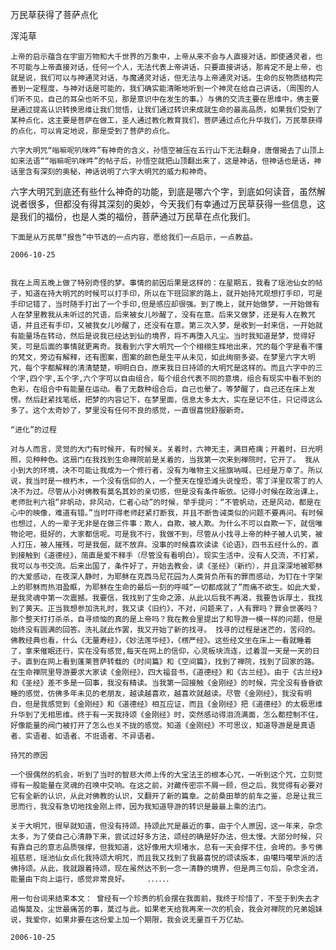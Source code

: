 万民草获得了菩萨点化

浑沌草


    上帝的启示蕴含在宇宙万物和大千世界的万象中，上帝从来不会与人直接对话，即使通灵者，也不可能与上帝直接对话，任何一个人，无法代表上帝讲话，只要直接讲话，那肯定不是上帝，也就是说，我们可以与神通灵对话，与魔通灵对话，但无法与上帝通灵对话。生命的反物质结构完善到一定程度，与神对话是可能的，我们确实能清晰地听到一个神灵在给自己讲话，（周围的人们听不见，自己的耳朵也听不见，那是意识中在发生的事。）与佛的交流主要在思维中，佛主要是通过提高认识转换思维让我们觉悟，让我们通过转识来成就生命的最高品质，如果我们受到了某种点化，这主要是菩萨在做工，圣人通过教化教育我们，菩萨通过点化升华我们，万民草获得的点化，可以肯定地说，那是受到了菩萨的点化。

    六字大明咒“嗡嘛呢叭咪吽”有神奇的含义，孙悟空被压在五行山下无法翻身，唐僧揭去了山顶上如来法语““嗡嘛呢叭咪吽”的帖子后，孙悟空就把山顶翻出来了，这是神话，但神话也是话，神话里含有深刻的奥秘，神话说明了六字大明咒的威力和神奇。
六字大明咒到底还有些什么神奇的功能，到底是哪六个字，到底如何读音，虽然解说者很多，但都没有得其深刻的奥妙，今天我们有幸通过万民草获得一些信息，这是我们的福份，也是人类的福份，菩萨通过万民草在点化我们。

    下面是从万民草“报告”中节选的一点内容，愿给我们一点启示，一点教益。 

    2006-10-25


    我在上周五晚上做了特别奇怪的梦。事情的前因后果是这样的：在星期五，我看了瑶池仙女的帖子，知道在持大明咒的时候可以打手印，所以在下班回家的路上，就开始持咒观想打手印，可是手印记错了，当时随手打出了一个手印,但是感应却很强。到了晚上，就开始做梦，一开始做有人在梦里教我从未听过的咒语，后来被女儿吵醒了，没有在意。后来又做梦，还是有人在教咒语，并且还有手印，又被我女儿吵醒了，还没有在意。第三次入梦，是收到一封来信，一开始就有能量场在转动，然后是说我已经达到仙的境界，将不再堕入凡尘。当时我知道是梦，觉得好笑，可是后面的事情就更离奇。我看到六字大明咒一个个栩栩生辉地出来，咒的每个字是看不懂的梵文，旁边有解释，还有图案，图案的颜色是生平从未见，如此绚丽多姿。在梦里六字大明咒，每个字都解释的清清楚楚，明明白白，原来我日日持颂的大明咒是这样的。而且六字中的三个字,四个字,五个字,六个字可以自由组合，每个组合代表不同的意境，组合有现实中看不到的色彩，在组合中有能量在运动。看了无数种组合后，自己也晕了。等梦醒了，自己还在床上发愣。然后赶紧找笔纸，把梦的内容记下，在梦里面，信息太多太大，实在是记不住，只记得这么多了。这个太奇妙了，梦里没有任何不良的感觉，一直很喜悦舒服新奇。

    “进化”的过程

    对与人而言，灵觉的大门有时候开，有时候关。关着时，六神无主，满目疮痍；开着时，日光明照，见种种色。这扇门在我找到生命禅院前是关着的，当我第一次来到禅院时，它开了。 我从小到大的环境，决不可能让我成为一个修行者，没有为唯物主义摇旗呐喊，已经是万幸了。所以说，我当时是一根朽木，一个没有信仰的人，一个整天在惶恐滩头说惶恐，零丁洋里叹零丁的人决不为过。尽管从小对佛教有莫名其妙的亲切感，但是没有条件皈依。记得小时候在政治课上，老师批判六祖“非帆动，非风动，仁者心动”的时候，举手提问：“不管帆动，还是风动，都是在心中的映像，难道有错。”当时吓得老师赶紧打断我，并且不断告诫类似的问题不要再问。有时候也想过，人的一辈子无非是在做三件事：欺人，自欺，被人欺。为什么不可以自欺一下，就信唯物论吧，挺好的，大家都信呢。可是我不行，我做不到，尽管从小找寻上帝的种子被人讥笑，被人打压，被人摧残，可是我倔，就不放弃。没事的时候喜欢读读《论语》，四书五经什么的，直到接触到《道德经》，简直是爱不释手（尽管没有看明白）。现实生活中，没有人交流，不打紧，我可以与书交流。后来出国了，条件好了，开始去教会，读《圣经》（新约），并且深深地被耶稣的大爱感动，在夜深人静时，为耶稣在克西马尼花园为人类背负所有的罪而感动，为钉在十字架上的耶稣而热泪盈眶，为耶稣在生命的最后一刻的呼喊“一切都成就了”而痛不欲生。如此大爱，是我灵魂中第一次震撼。我要信，我找到了生命之源，从此以后我不再渴，我要告诉厚土，我找到了黄天。正当我想参加洗礼时，我又读《旧约》，不对，问题来了，人有罪吗？罪会世袭吗？那个整天打打杀杀，自寻烦恼的真的是上帝吗？我在教会里提出了和导游一模一样的问题，但是始终没有圆满的回答。洗礼就此作罢，我又开始了新的找寻。 找寻的过程是迷芒的，苦闷的。佛教经典也看，什么《无量寿经》，《妙法莲华经》，《楞严经》。这些经文坐在床上一看就睡着了，拿来催眠还行，实在没有感觉,每天在网上的信仰，心灵板块流连，过着混一天是一天的日子。直到在网上看到蓬莱菩萨转载的《时间篇》和《空间篇》，找到了禅院，找到了回家的路。在生命禅院里导游要求大家读《金刚经》，四大福音书，《道德经》和《古兰经》。由于《古兰经》和《圣经》差不多是一回事，我没有精读。当我第一回接触《金刚经》的时候，完全没有昏昏欲睡的感觉，仿佛多年未见的老朋友，越读越喜欢，越喜欢就越读。尽管《金刚经》，我没有明白，但是我感觉到《金刚经》和《道德经》相互应证，而且《金刚经》把《道德经》的太极思维升华到了无相思维。终于有一天我持颂《金刚经》时，突然感动得泪流满面，怎么都控制不住，好像能量的阀门被打开了怎么也关不拢的感觉。知道《金刚经》不可思议，知道导游是是真语者、实语者、如语者、不诳语者、不异语者。

    持咒的原因

    一个很偶然的机会，听到了当时的智悲大师上传的大宝法王的根本心咒，一听到这个咒，立刻觉得有一股能量在灵魂的召唤中交响。在这之前，对藏传密宗不屑一顾，但之后，我觉得有必要对它有全新的认识，从此对佛教的认识，又翻开了新的篇章。之前桑田草的前车之鉴，总是让我三思而行，我没有急切地找金刚上师，因为我知道导游的转识是最最上乘的法门。

    关于大明咒，很早就知道，但没有持颂。持颂此咒是最近的事，由于个人原因，这一年来，杂念太多，为了使自己心清静下来，尝试过好多方法，颂经的确是好办法，但太慢。大部分时候，只有靠自己的意志品质强撑，但我知道，这好像用大坝堵水，总有一天会撑不住，会垮的。多亏佛祖慈悲，瑶池仙女点化我持颂大明咒，而且我又找到了我最喜悦的颂读版本，由噶玛噶举派的活佛持颂。从此，我就跟着持颂，现在虽然达不到一念一清静的境界，但是两三句后，杂念全消，能量由下向上运行，感觉非常良好。    ．．．．．．

    用一句台词来结束本文： 曾经有一个珍贵的机会摆在我面前，我终于珍惜了，不至于到失去才追悔莫及，尘世最痛苦的事，莫过与此。如果老天给我再来一次的机会，我会对禅院的兄弟姐妹说，我爱你，如果非要在这份爱上加一个期限，我会说无量百千万亿劫。

    2006-10-25



